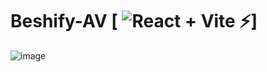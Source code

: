 # Beshify-AV [  ![React](https://img.shields.io/badge/react-%2320232a.svg?style=flat&logo=react&logoColor=%2361DAFB) + Vite ⚡]
![image](https://github.com/pastaChaeng/Beshify-Entry/assets/123816211/af42c1a4-7ef8-45ff-b1ac-6359a7f133a5)


